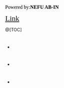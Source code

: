 <font color=#000000	size=3 face=楷体>Powered by:**NEFU AB-IN**</font>

<font color=#FFA500 size=5 face=楷体>[Link](https://codeforces.com/contest/1592)</font>

@[TOC]

# <font color=#6495ED size=6 ></font>

* ### <font color=#000000 size=4 face=粗体></font>

  

* ### <font color=#000000 size=4 face=粗体></font>

  

* ### <font color=#000000 size=4 face=粗体></font>

  

